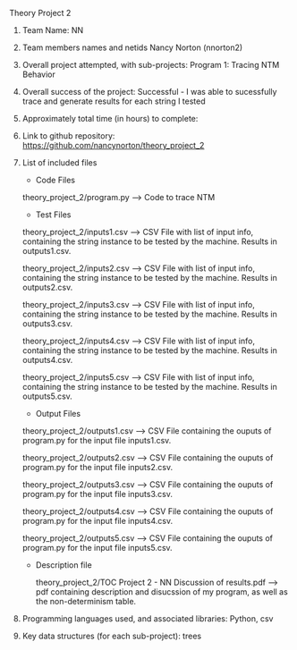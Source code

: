 Theory Project 2
1. Team Name: NN
2. Team members names and netids Nancy Norton (nnorton2)
3. Overall project attempted, with sub-projects: Program 1: Tracing NTM Behavior 
4. Overall success of the project: Successful - I was able to sucessfully trace and generate results for each string I tested
5. Approximately total time (in hours) to complete: 
6. Link to github repository:  https://github.com/nancynorton/theory_project_2
7. List of included files

   - Code Files
   
   theory_project_2/program.py   --> Code to trace NTM 

   - Test Files

   theory_project_2/inputs1.csv   --> CSV File with list of input info, containing the string instance to be tested by the machine. Results in outputs1.csv.

   theory_project_2/inputs2.csv   --> CSV File with list of input info, containing the string instance to be tested by the machine. Results in outputs2.csv.

   theory_project_2/inputs3.csv   --> CSV File with list of input info, containing the string instance to be tested by the machine. Results in outputs3.csv.

   theory_project_2/inputs4.csv   --> CSV File with list of input info, containing the string instance to be tested by the machine. Results in outputs4.csv.

   theory_project_2/inputs5.csv   --> CSV File with list of input info, containing the string instance to be tested by the machine. Results in outputs5.csv. 

   
   - Output Files
  
   theory_project_2/outputs1.csv   --> CSV File containing the ouputs of program.py for the input file inputs1.csv. 

   theory_project_2/outputs2.csv   --> CSV File containing the ouputs of program.py for the input file inputs2.csv.

   theory_project_2/outputs3.csv   --> CSV File containing the ouputs of program.py for the input file inputs3.csv.

   theory_project_2/outputs4.csv   --> CSV File containing the ouputs of program.py for the input file inputs4.csv.

   theory_project_2/outputs5.csv   --> CSV File containing the ouputs of program.py for the input file inputs5.csv.

   - Description file
   
     theory_project_2/TOC Project 2 - NN Discussion of results.pdf --> pdf containing description and disucssion of my program, as well as the non-determinism table. 
     
9. Programming languages used, and associated libraries: Python, csv

10. Key data structures (for each sub-project): trees
